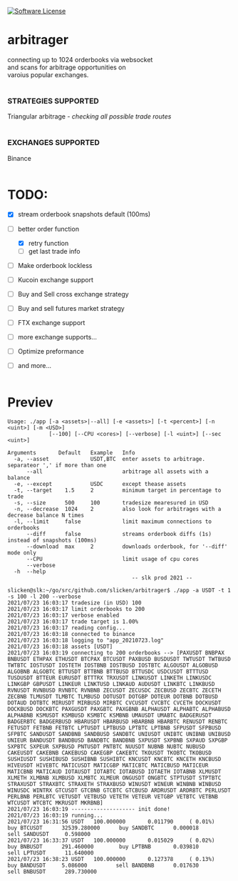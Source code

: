 [![Software License](https://img.shields.io/badge/license-MIT-brightgreen.svg?style=flat-square)](/LICENSE.md)


# arbitrager

connecting up to 1024 orderbooks via websocket<br>
and scans for arbitrage opportunities on<br>
varoius popular exchanges.
<br><br>

### STRATEGIES SUPPORTED

Triangular arbitrage - *checking all possible trade routes*
<br><br>

### EXCHANGES SUPPORTED

Binance
<br><br>


# TODO:
- [x] stream orderbook snapshots default (100ms)
- [ ] better order function
  - [x] retry function
  - [ ] get last trade info
- [ ] Make orderbook lockless
- [ ] Kucoin exchange support
- [ ] Buy and Sell cross exchange strategy
- [ ] Buy and sell futures market strategy
- [ ] FTX exchange support
- [ ] more exchange supports...
- [ ] Optimize preformance
- [ ] and more...
<br><br>


# Previev
```
Usage: ./app [-a <assets>|--all] [-e <assets>] [-t <percent>] [-n <uint>] [-m <USD>]
             [--100] [--CPU <cores>] [--verbose] [-l <uint>] [--sec <uint>]

Arguments       Default   Example   Info
  -a, --asset             USDT,BTC  enter assets to arbitrage. separateor ',' if more than one
      --all                         arbitrage all assets with a balance
  -e, --except            USDC      except thease assets
  -t, --target    1.5     2         minimum target in percentage to trade
  -s, --size      500     100       tradesize mearesured in USD
  -n, --decrease  1024    2         also look for arbitrages with a decrease balance N times
  -l, --limit     false             limit maximum connections to orderbooks
      --diff      false             streams orderbook diffs (1s) instead of snapshots (100ms)
      --download  max     2         downloads orderbook, for '--diff' mode only
      --CPU                         limit usage of cpu cores
      --verbose
  -h  --help
                                       -- slk prod 2021 --

slicken@slk:~/go/src/github.com/slicken/arbitrager$ ./app -a USDT -t 1 -s 100 -l 200 --verbose
2021/07/23 16:03:17 tradesize (in USD) 100
2021/07/23 16:03:17 limit orderbooks to 200
2021/07/23 16:03:17 verbose enabled
2021/07/23 16:03:17 trade target is 1.00%
2021/07/23 16:03:17 reading config...
2021/07/23 16:03:18 connected to binance
2021/07/23 16:03:18 logging to "app_20210723.log"
2021/07/23 16:03:18 assets [USDT]
2021/07/23 16:03:19 connecting to 200 orderbooks --> [PAXUSDT BNBPAX BNBUSDT ETHPAX ETHUSDT BTCPAX BTCUSDT PAXBUSD BUSDUSDT TWTUSDT TWTBUSD TWTBTC IOSTUSDT IOSTETH IOSTBNB IOSTBUSD IOSTBTC ALGOUSDT ALGOBUSD ALGOBNB ALGOBTC BTTUSDT BTTBNB BTTBUSD BTTUSDC USDCUSDT BTTTUSD TUSDUSDT BTTEUR EURUSDT BTTTRX TRXUSDT LINKUSDT LINKETH LINKUSDC LINKGBP GBPUSDT LINKEUR LINKTUSD LINKAUD AUDUSDT LINKBTC LINKBUSD RVNUSDT RVNBUSD RVNBTC RVNBNB ZECUSDT ZECUSDC ZECBUSD ZECBTC ZECETH ZECBNB TLMUSDT TLMBTC TLMBUSD DOTUSDT DOTGBP DOTEUR DOTBNB DOTBUSD DOTAUD DOTBTC MIRUSDT MIRBUSD MIRBTC CVCUSDT CVCBTC CVCETH DOCKUSDT DOCKBUSD DOCKBTC PAXGUSDT PAXGBTC PAXGBNB ALPHAUSDT ALPHABTC ALPHABUSD ALPHABNB KSMUSDT KSMBUSD KSMBTC KSMBNB UMAUSDT UMABTC BADGERUSDT BADGERBTC BADGERBUSD HBARUSDT HBARBUSD HBARBNB HBARBTC RENUSDT RENBTC FETUSDT FETBNB FETBTC LPTUSDT LPTBUSD LPTBTC LPTBNB SFPUSDT SFPBUSD SFPBTC SANDUSDT SANDBNB SANDBUSD SANDBTC UNIUSDT UNIBTC UNIBNB UNIBUSD UNIEUR BANDUSDT BANDBUSD BANDBTC BANDBNB SXPUSDT SXPBNB SXPAUD SXPGBP SXPBTC SXPEUR SXPBUSD PNTUSDT PNTBTC NUUSDT NUBNB NUBTC NUBUSD CAKEUSDT CAKEBNB CAKEBUSD CAKEGBP CAKEBTC TKOUSDT TKOBTC TKOBUSD SUSHIUSDT SUSHIBUSD SUSHIBNB SUSHIBTC KNCUSDT KNCBTC KNCETH KNCBUSD HIVEUSDT HIVEBTC MATICUSDT MATICGBP MATICBTC MATICBUSD MATICEUR MATICBNB MATICAUD IOTAUSDT IOTABTC IOTABUSD IOTAETH IOTABNB XLMUSDT XLMETH XLMBNB XLMBUSD XLMBTC XLMEUR ONGUSDT ONGBTC STPTUSDT STPTBTC STRAXUSDT STRAXBTC STRAXETH STRAXBUSD WINUSDT WINEUR WINBNB WINBUSD WINUSDC WINTRX GTCUSDT GTCBNB GTCBTC GTCBUSD ARDRUSDT ARDRBTC PERLUSDT PERLBNB PERLBTC VETUSDT VETBUSD VETETH VETEUR VETGBP VETBTC VETBNB WTCUSDT WTCBTC MKRUSDT MKRBNB]
2021/07/23 16:03:19 -------------------- init done!
2021/07/23 16:03:19 running...
2021/07/23 16:31:56 USDT   100.000000       0.011790     ( 0.01%)      buy BTCUSDT      32539.280000      buy SANDBTC      0.000018         sell SANDUSDT     0.598000    
2021/07/23 16:33:37 USDT   100.000000       0.015029     ( 0.02%)      buy BNBUSDT      291.460000        buy LPTBNB       0.039810         sell LPTUSDT      11.640000   
2021/07/23 16:38:23 USDT   100.000000       0.127378     ( 0.13%)      buy BANDUSDT     5.086000         sell BANDBNB      0.017630         sell BNBUSDT      289.730000  
```

